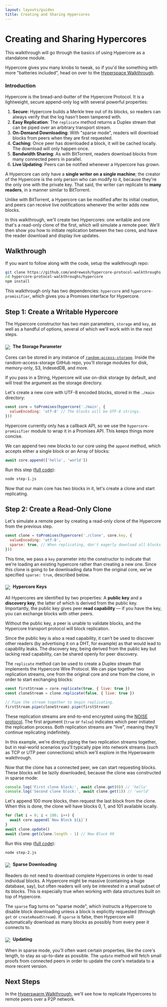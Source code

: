 ```yaml
---
layout: layouts/guides
title: Creating and Sharing Hypercores
---
```


# Creating and Sharing Hypercores

This walkthrough will go through the basics of using Hypercore as a standalone module. 

<div class="info-aside" markdown="1">

Hypercore gives you many knobs to tweak, so if you'd like something with more "batteries included", head on over to the [Hyperspace Walkthrough](../../getting-started/hyperspace/).

</div>

### Introduction

Hypercore is the bread-and-butter of the Hypercore Protocol. It is a lightweight, secure append-only log with several powerful properties:
1. __Secure__: Hypercore builds a Merkle tree out of its blocks, so readers can always verify that the log hasn't been tampered with. 
2. __Easy Replication__: The `replicate` method returns a Duplex stream that can be piped over an arbitrary transport stream.
3. __On-Demand Downloading__: With "sparse mode", readers will download blocks from peers when they are first requested. 
4. __Caching__: Once peer has downloaded a block, it will be cached locally. The download will only happen once.
5. __Bandwidth Sharing__: As with BitTorrent, readers download blocks from many connected peers in parallel.
6. __Live Updating__: Peers can be notified whenever a Hypercore has grown.

A Hypercore can only have a __single writer on a single machine__; the creator of the Hypercore is the only person who can modify to it, because they're the only one with the private key. That said, the writer can replicate to __many readers__, in a manner similar to BitTorrent.

Unlike with BitTorrent, a Hypercore can be modified after its initial creation, and peers can receive live notifications whenever the writer adds new blocks.

In this walkthrough, we'll create two Hypercores: one writable and one that's a read-only clone of the first, which will simulate a remote peer. We'll then show you how to initiate replication between the two cores, and have the reader download and display live updates.

## Walkthrough

If you want to follow along with the code, setup the walkthrough repo:

```bash
git clone https://github.com/andrewosh/hypercore-protocol-walkthroughs.git
cd hypercore-protocol-walkthroughs/hypercore
npm install
```

This walkthrough only has two dependencies: `hypercore` and `hypercore-promisifier`, which gives you a Promises interface for Hypercore.

## Step 1: Create a Writable Hypercore 

The Hypercore constructor has two main parameters, `storage` and `key`, as well as a handful of options, several of which we'll work with in the next steps.

<div class="info-aside" markdown="1">

#### <img src="../../../images/icons8/info-24.png"> The Storage Parameter

Cores can be stored in any instance of [`random-access-storage`](https://github.com/random-access-storage). Inside the random-access-storage GitHub repo, you'll storage modules for disk, memory-only, S3, IndexedDB, and more.

If you pass in a String, Hypercore will use on-disk storage by default, and will treat the argument as the storage directory.

</div>

Let's create a new core with UTF-8 encoded blocks, stored in the `./main` directory:
```js
const core = toPromises(hypercore('./main', {
  valueEncoding: 'utf-8' // The blocks will be UTF-8 strings.
}))
```

Hypercore currently only has a callback API, so we use the `hypercore-promisifier` module to wrap it in a Promises API. This keeps things more concise.

We can append two new blocks to our core using the `append` method, which accepts either a single block or an Array of blocks:

```js
await core.append(['hello', 'world'])
```

Run this step (<a href="https://github.com/hypercore-protocol/hypercore-protocol-walkthroughs/blob/main/hypercore/step-1.js" class="external" title="full code">full code</a>):

```bash
node step-1.js
```

Now that our main core has two blocks in it, let's create a clone and start replicating.

## Step 2: Create a Read-Only Clone

Let's simulate a remote peer by creating a read-only clone of the Hypercore from the previous step. 
```js
const clone = toPromises(hypercore('./clone', core.key, {
  valueEncoding: 'utf-8',
  sparse: true, // When replicating, don't eagerly download all blocks.
}))
```

This time, we pass a `key` parameter into the constructor to indicate that we're loading an existing hypercore rather than creating a new one.
Since this clone is going to be downloading data from the original core, we've specified `sparse: true`, described below.

<div class="info-aside" markdown="1">

#### <img src="../../../images/icons8/info-24.png"> Hypercore Keys

All Hypercores are identified by two properties: A __public key__ and a __discovery key__, the latter of which is derived from the public key. Importantly, the public key gives peer __read capability__ &mdash; if you have the key, you can exchange blocks with other peers. 

Without the public key, a peer is unable to validate blocks, and the Hypercore transport protocol will block replication.

Since the public key is also a read capability, it can't be used to discover other readers (by advertising it on a DHT, for example) as that would lead to capability leaks. The discovery key, being derived from the public key but lacking read capability, can be shared openly for peer discovery.

</div>

The `replicate` method can be used to create a Duplex stream that implements the Hypercore Wire Protocol. We can pipe together two replication streams, one from the original core and one from the clone, in order to start exchanging blocks:

```js
const firstStream = core.replicate(true, { live: true })
const cloneStream = clone.replicate(false, { live: true })

// Pipe the stream together to begin replicating.
firstStream.pipe(cloneStream).pipe(firstStream)
```

These replication streams are end-to-end encrypted using the <a href="https://noiseprotocol.org/" title="NOISE protocol" class="external">NOISE protocol</a>.
The first argument (`true` or `false`) indicates which peer initiated the replication process.
Both replication streams are "live", meaning they'll continue replicating indefinitely.

<div class="info-aside" markdown="1">

In this example, we're directly piping the two replication streams together, but in real-world scenarios you'll typically pipe into network streams (such as TCP or UTP peer connections) which we'll explore in the Hyperswarm walkthrough.

</div>


Now that the clone has a connected peer, we can start requesting blocks. These blocks will be lazily downloaded, because the clone was constructed in sparse mode:
```js
console.log('First clone block:', await clone.get(0)) // 'hello'
console.log('Second clone block:', await clone.get(1)) // 'world'
```

Let's append 100 more blocks, then request the last block from the clone. When this is done, the clone will have blocks 0, 1, and 101 available locally.

```js
for (let i = 0; i < 100; i++) {
  await core.append(`New Block ${i}`)
}
await clone.update()
await clone.get(clone.length - 1) // New Block 99
```

Run this step (<a href="https://github.com/hypercore-protocol/hypercore-protocol-walkthroughs/blob/main/hypercore/step-2.js" class="external" title="full code">full code</a>):

```bash
node step-2.js
```

<div class="info-aside" markdown="1">

#### <img src="../../../images/icons8/info-24.png"> Sparse Downloading

Readers do not need to download complete Hypercores in order to read individual blocks. A Hypercore might be massive (containing a huge database, say), but often readers will only be interested in a small subset of its blocks. This is especially true when working with data structures built on top of Hypercore.

The `sparse` flag turns on "sparse mode", which instructs a Hypercore to disable block downloading unless a block is explicitly requested (through `get` or `createReadStream`). If `sparse` is false, then Hypercore will automatically download as many blocks as possibly from every peer it connects to.

</div>
<div class="info-aside" markdown="1">

#### <img src="../../../images/icons8/info-24.png"> Updating

When in sparse mode, you'll often want certain properties, like the core's length, to stay as up-to-date as possible. The `update` method will fetch small proofs from connected peers in order to update the core's metadata to a more recent version. 

</div>

## Next Steps

In the [Hyperswarm Walkthrough](/hyperswarm), we'll see how to replicate Hypercores to remote peers over a P2P network.

<style>
  h4 img {
    position: relative;
    top: 5px;
    margin-right: 5px;
  }
</style>